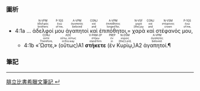 ### 圖析

- <rt>4:1a</rt> … <RUBY><ruby><ruby>ἀδελφοί<rt>brothers</rt></ruby><rt>ἀδελφός</rt></ruby><rt>N-VPM</rt></RUBY> <RUBY><ruby><ruby>μου<rt>of me‚</rt></ruby><rt>ἐγώ</rt></ruby><rt>P-1GS</rt></RUBY> <RUBY><ruby><ruby>ἀγαπητοὶ<rt>beloved</rt></ruby><rt>ἀγαπητός</rt></ruby><rt>A-VPM</rt></RUBY> <RUBY><ruby><ruby>καὶ<rt>and</rt></ruby><rt>καί</rt></ruby><rt>CONJ</rt></RUBY> <RUBY><ruby><ruby>ἐπιπόθητοι‚<rt>longed for‚</rt></ruby><rt>ἐπιπόθητος</rt></ruby><rt>A-VPM</rt></RUBY>= <RUBY><ruby><ruby>χαρὰ<rt>[the] joy</rt></ruby><rt>χαρά</rt></ruby><rt>N-VSF</rt></RUBY> <RUBY><ruby><ruby>καὶ<rt>and</rt></ruby><rt>καί</rt></ruby><rt>CONJ</rt></RUBY> <RUBY><ruby><ruby>στέφανός<rt>crown</rt></ruby><rt>στέφανος</rt></ruby><rt>N-VSM</rt></RUBY> <RUBY><ruby><ruby>μου‚<rt>of me‚</rt></ruby><rt>ἐγώ</rt></ruby><rt>P-1GS</rt></RUBY> 
	- <rt>4:1b</rt> «<RUBY><ruby><ruby>Ὥστε‚<rt>Therefore‚</rt></ruby><rt>ὥστε</rt></ruby><rt>CONJ</rt></RUBY>» (<RUBY><ruby><ruby>οὕτως<rt>in this way</rt></ruby><rt>οὕτω, οὕτως</rt></ruby><rt>ADV</rt></RUBY>)A1 <RUBY><ruby><ruby><strong>στήκετε</strong><rt>stand firm</rt></ruby><rt>στήκω</rt></ruby><rt>V-PAM-2P</rt></RUBY> (<RUBY><ruby><ruby>ἐν<rt>in</rt></ruby><rt>ἐν</rt></ruby><rt>PREP</rt></RUBY> <RUBY><ruby><ruby>Κυρίῳ‚<rt>[the] Lord‚</rt></ruby><rt>κύριος</rt></ruby><rt>N-DSM</rt></RUBY>)A2 <RUBY><ruby><ruby>ἀγαπητοί.¶<rt>beloved.</rt></ruby><rt>ἀγαπητός</rt></ruby><rt>A-VPM</rt></RUBY> 





### 筆記



---
[腓立比書希臘文筆記  ↵](../50-Philippians/Philippians-Notes.md)